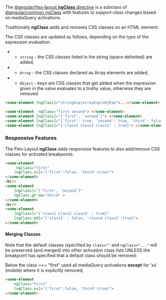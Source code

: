 The [@angular/flex-layout **ngClass** directive](https://github.com/angular/flex-layout/blob/master/src/lib/flexbox/api/class.ts) is a subclass of [@angular/common ngClass](https://github.com/angular/angular/blob/master/modules/@angular/common/src/directives/ng_class.ts#L43) with features to support *class* changes based on mediaQuery activations. 

Traditionally **ngClass** adds and removes CSS classes on an HTML element:

The CSS classes are updated as follows, depending on the type of the expression evaluation:
 * - `string` - the CSS classes listed in the string (space delimited) are added,
 * - `Array` - the CSS classes declared as Array elements are added,
 * - `Object` - keys are CSS classes that get added when the expression given in the value evaluates to a truthy value, otherwise they are removed.

```html
<some-element [ngClass]="stringExp|arrayExp|objExp">...</some-element>

<some-element  ngClass="first second"> </some-element>
<some-element [ngClass]="['first', 'second']"> </some-element>
<some-element [ngClass]="{'first': true, 'second': true, 'third': false}"> </some-element>
<some-element [ngClass]="{'class1 class2 class3' : true}"> </some-element>
```

### Responsive Features

The Flex-Layout **ngClass** adds responsive features to also add/remove CSS classes for activated breakpoints.


```html
<some-element  
     ngClass="first" 
    [ngClass.xs]="{'first':false, 'third':true}">  
</some-element>
<br/>
<some-element 
    [ngClass]="['first', 'second']" 
    ngClass.gt-xm="third" >
</some-element>
<br/>
<some-element 
    [ngClass]="{'class1 class2 class3' : true}" 
    [ngClass.md]="{'class1' : false, 'class4 class5':true}"> 
</some-element>
```

#### Merging Classes

Note that the default classes (specified by `class=""` and `ngClass="..."` will be preserved (and merged) into other activation class lists UNLESS the breakpoint has specified that a default class should be removed:

Below the class === "first" used all mediaQuery activations **except** for 'xs' (mobile) where it is explicitly removed;

```html
<some-element  
    ngClass="first" 
    [ngClass.xs]="{'first':false, 'third':true}">
</some-element>
```

